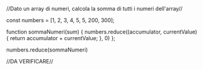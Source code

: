 //Dato un array di numeri, calcola la somma di tutti i numeri dell'array//

const numbers = [1, 2, 3, 4, 5, 5, 200, 300];

function sommaNumeri(sum) {
numbers.reduce((accumulator, currentValue) {
return accumulator + currentValue;
}, 0) };

numbers.reduce(sommaNumeri)

//DA VERIFICARE//
